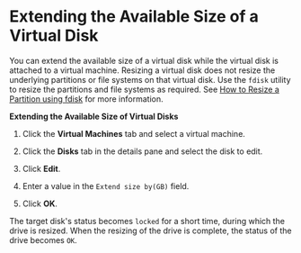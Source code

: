 # Extending the Available Size of a Virtual Disk

You can extend the available size of a virtual disk while the virtual disk is attached to a virtual machine. Resizing a virtual disk does not resize the underlying partitions or file systems on that virtual disk. Use the `fdisk` utility to resize the partitions and file systems as required. See [How to Resize a Partition using fdisk](https://access.redhat.com/articles/1190213) for more information.

**Extending the Available Size of Virtual Disks**

1. Click the **Virtual Machines** tab and select a virtual machine.

2. Click the **Disks** tab in the details pane and select the disk to edit.

3. Click **Edit**.

4. Enter a value in the `Extend size by(GB)` field.

5. Click **OK**.

The target disk's status becomes `locked` for a short time, during which the drive is resized. When the resizing of the drive is complete, the status of the drive becomes `OK`.
